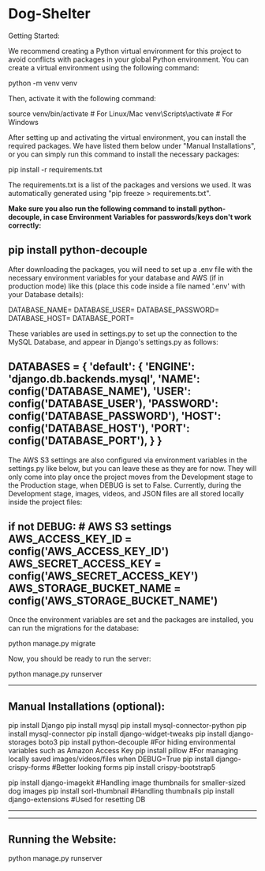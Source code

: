 
# Dog-Shelter
Getting Started:

We recommend creating a Python virtual environment for this project to avoid conflicts with packages in your global Python environment. You can create a virtual environment using the following command:

python -m venv venv

Then, activate it with the following command:

source venv/bin/activate  # For Linux/Mac
venv\Scripts\activate     # For Windows

After setting up and activating the virtual environment, you can install the required packages. We have listed them below under "Manual Installations", or you can simply run this command to install the necessary packages:

pip install -r requirements.txt

The requirements.txt is a list of the packages and versions we used. It was automatically generated using "pip freeze > requirements.txt".

**Make sure you also run the following command to install python-decouple, in case Environment Variables for passwords/keys don't work correctly:**

pip install python-decouple
---------------------------

After downloading the packages, you will need to set up a .env file with the necessary environment variables for your database and AWS (if in production mode) like this (place this code inside a file named '.env' with your Database details):

DATABASE_NAME=
DATABASE_USER=
DATABASE_PASSWORD=
DATABASE_HOST=
DATABASE_PORT=

These variables are used in settings.py to set up the connection to the MySQL Database, and appear in Django's settings.py as follows:

DATABASES = {
    'default': {
        'ENGINE': 'django.db.backends.mysql',
        'NAME': config('DATABASE_NAME'),
        'USER': config('DATABASE_USER'),
        'PASSWORD': config('DATABASE_PASSWORD'),
        'HOST': config('DATABASE_HOST'),
        'PORT': config('DATABASE_PORT'),
    }
}
---------------------------

The AWS S3 settings are also configured via environment variables in the settings.py like below, but you can leave these as they are for now. They will only come into play once the project moves from the Development stage to the Production stage, when DEBUG is set to False. Currently, during the Development stage, images, videos, and JSON files are all stored locally inside the project files:

if not DEBUG:
    # AWS S3 settings
    AWS_ACCESS_KEY_ID = config('AWS_ACCESS_KEY_ID')
    AWS_SECRET_ACCESS_KEY = config('AWS_SECRET_ACCESS_KEY')
    AWS_STORAGE_BUCKET_NAME = config('AWS_STORAGE_BUCKET_NAME')
---------------------------

Once the environment variables are set and the packages are installed, you can run the migrations for the database:

python manage.py migrate

Now, you should be ready to run the server:

python manage.py runserver



----------------------------------------
Manual Installations (optional):
----------------------------------------
pip install Django
pip install mysql
pip install mysql-connector-python
pip install mysql-connector
pip install django-widget-tweaks
pip install django-storages boto3
pip install python-decouple           #For hiding environmental variables such as Amazon Access Key
pip install pillow		                #For managing locally saved images/videos/files when DEBUG=True
pip install django-crispy-forms	      #Better looking forms
pip install crispy-bootstrap5

pip install django-imagekit           #Handling image thumbnails for smaller-sized dog images
pip install sorl-thumbnail	          #Handling thumbnails
pip install django-extensions 	      #Used for resetting DB


____________________
----------------------------------------
Running the Website:
----------------------------------------
python manage.py runserver
